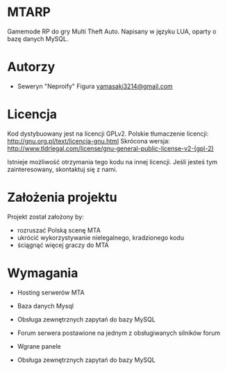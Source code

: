 ﻿MTARP
=====

Gamemode RP do gry Multi Theft Auto. Napisany w języku LUA, oparty o bazę danych MySQL.

Autorzy
========================================================================

- Seweryn "Neproify" Figura yamasaki3214@gmail.com

Licencja
========================================================================

Kod dystybuowany jest na licencji GPLv2. Polskie tłumaczenie licencji: http://gnu.org.pl/text/licencja-gnu.html
Skrócona wersja: http://www.tldrlegal.com/license/gnu-general-public-license-v2-(gpl-2)

Istnieje możliwość otrzymania tego kodu na innej licencji. Jeśli jesteś tym zainteresowany, skontaktuj się z nami.

Założenia projektu
========================================================================

Projekt został założony by:
- rozruszać Polską scenę MTA
- ukrócić wykorzystywanie nielegalnego, kradzionego kodu
- ściągnąć więcej graczy do MTA

Wymagania
========================================================================
- Hosting serwerów MTA
- Baza danych Mysql
- Obsługa zewnętrznych zapytań do bazy MySQL

- Forum serwera postawione na jednym z obsługiwanych silników forum
- Wgrane panele
- Obsługa zewnętrznych zapytań do bazy MySQL